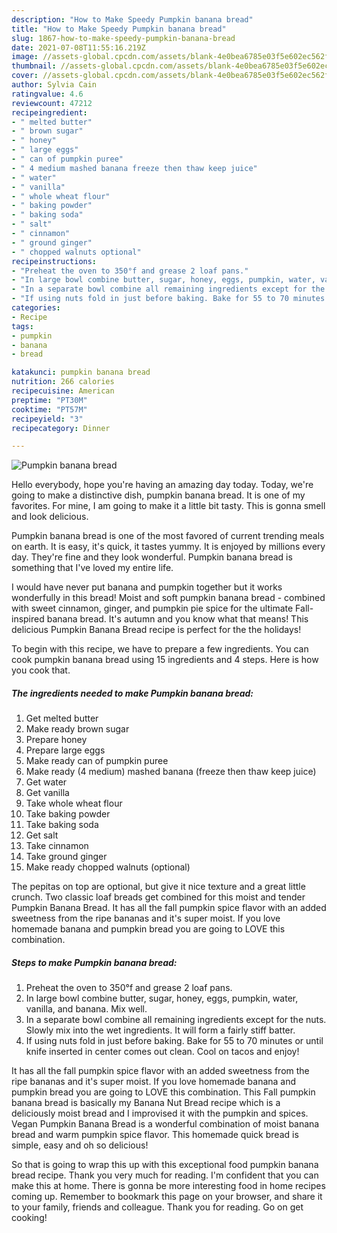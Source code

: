 ```yaml
---
description: "How to Make Speedy Pumpkin banana bread"
title: "How to Make Speedy Pumpkin banana bread"
slug: 1867-how-to-make-speedy-pumpkin-banana-bread
date: 2021-07-08T11:55:16.219Z
image: //assets-global.cpcdn.com/assets/blank-4e0bea6785e03f5e602ec562f230caae08da540cada707380b4fe1bbebba43da.png
thumbnail: //assets-global.cpcdn.com/assets/blank-4e0bea6785e03f5e602ec562f230caae08da540cada707380b4fe1bbebba43da.png
cover: //assets-global.cpcdn.com/assets/blank-4e0bea6785e03f5e602ec562f230caae08da540cada707380b4fe1bbebba43da.png
author: Sylvia Cain
ratingvalue: 4.6
reviewcount: 47212
recipeingredient:
- " melted butter"
- " brown sugar"
- " honey"
- " large eggs"
- " can of pumpkin puree"
- " 4 medium mashed banana freeze then thaw keep juice"
- " water"
- " vanilla"
- " whole wheat flour"
- " baking powder"
- " baking soda"
- " salt"
- " cinnamon"
- " ground ginger"
- " chopped walnuts optional"
recipeinstructions:
- "Preheat the oven to 350°f and grease 2 loaf pans."
- "In large bowl combine butter, sugar, honey, eggs, pumpkin, water, vanilla, and banana. Mix well."
- "In a separate bowl combine all remaining ingredients except for the nuts. Slowly mix into the wet ingredients. It will form a fairly stiff batter."
- "If using nuts fold in just before baking. Bake for 55 to 70 minutes or until knife inserted in center comes out clean. Cool on tacos and enjoy!"
categories:
- Recipe
tags:
- pumpkin
- banana
- bread

katakunci: pumpkin banana bread 
nutrition: 266 calories
recipecuisine: American
preptime: "PT30M"
cooktime: "PT57M"
recipeyield: "3"
recipecategory: Dinner

---
```



![Pumpkin banana bread](//assets-global.cpcdn.com/assets/blank-4e0bea6785e03f5e602ec562f230caae08da540cada707380b4fe1bbebba43da.png)

Hello everybody, hope you're having an amazing day today. Today, we're going to make a distinctive dish, pumpkin banana bread. It is one of my favorites. For mine, I am going to make it a little bit tasty. This is gonna smell and look delicious.

Pumpkin banana bread is one of the most favored of current trending meals on earth. It is easy, it's quick, it tastes yummy. It is enjoyed by millions every day. They're fine and they look wonderful. Pumpkin banana bread is something that I've loved my entire life.

I would have never put banana and pumpkin together but it works wonderfully in this bread! Moist and soft pumpkin banana bread - combined with sweet cinnamon, ginger, and pumpkin pie spice for the ultimate Fall-inspired banana bread. It&#39;s autumn and you know what that means! This delicious Pumpkin Banana Bread recipe is perfect for the the holidays!


To begin with this recipe, we have to prepare a few ingredients. You can cook pumpkin banana bread using 15 ingredients and 4 steps. Here is how you cook that.

<!--inarticleads1-->

##### The ingredients needed to make Pumpkin banana bread:

1. Get  melted butter
1. Make ready  brown sugar
1. Prepare  honey
1. Prepare  large eggs
1. Make ready  can of pumpkin puree
1. Make ready  (4 medium) mashed banana (freeze then thaw keep juice)
1. Get  water
1. Get  vanilla
1. Take  whole wheat flour
1. Take  baking powder
1. Take  baking soda
1. Get  salt
1. Take  cinnamon
1. Take  ground ginger
1. Make ready  chopped walnuts (optional)


The pepitas on top are optional, but give it nice texture and a great little crunch. Two classic loaf breads get combined for this moist and tender Pumpkin Banana Bread. It has all the fall pumpkin spice flavor with an added sweetness from the ripe bananas and it&#39;s super moist. If you love homemade banana and pumpkin bread you are going to LOVE this combination. 

<!--inarticleads2-->

##### Steps to make Pumpkin banana bread:

1. Preheat the oven to 350°f and grease 2 loaf pans.
1. In large bowl combine butter, sugar, honey, eggs, pumpkin, water, vanilla, and banana. Mix well.
1. In a separate bowl combine all remaining ingredients except for the nuts. Slowly mix into the wet ingredients. It will form a fairly stiff batter.
1. If using nuts fold in just before baking. Bake for 55 to 70 minutes or until knife inserted in center comes out clean. Cool on tacos and enjoy!


It has all the fall pumpkin spice flavor with an added sweetness from the ripe bananas and it&#39;s super moist. If you love homemade banana and pumpkin bread you are going to LOVE this combination. This Fall pumpkin banana bread is basically my Banana Nut Bread recipe which is a deliciously moist bread and I improvised it with the pumpkin and spices. Vegan Pumpkin Banana Bread is a wonderful combination of moist banana bread and warm pumpkin spice flavor. This homemade quick bread is simple, easy and oh so delicious! 

So that is going to wrap this up with this exceptional food pumpkin banana bread recipe. Thank you very much for reading. I'm confident that you can make this at home. There is gonna be more interesting food in home recipes coming up. Remember to bookmark this page on your browser, and share it to your family, friends and colleague. Thank you for reading. Go on get cooking!
